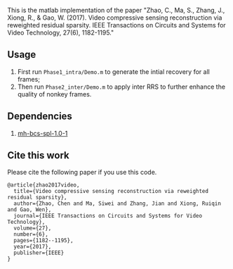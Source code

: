 
This is the matlab implementation of the paper "Zhao, C., Ma, S., Zhang, J., Xiong, R., & Gao, W. (2017). Video compressive sensing reconstruction via reweighted residual sparsity. IEEE Transactions on Circuits and Systems for Video Technology, 27(6), 1182-1195."


## Usage 
1. First run `Phase1_intra/Demo.m` to generate the intial recovery for all frames;
2. Then run `Phase2_inter/Demo.m` to apply inter RRS to further enhance the quality of nonkey frames.

## Dependencies
1. [mh-bcs-spl-1.0-1](https://drive.google.com/open?id=15QMtsIdGaZnMMhmG-S3ULUyNpFgT8Q9P)


## Cite this work

Please cite the following paper if you use this code. 
```
@article{zhao2017video,
  title={Video compressive sensing reconstruction via reweighted residual sparsity},
  author={Zhao, Chen and Ma, Siwei and Zhang, Jian and Xiong, Ruiqin and Gao, Wen},
  journal={IEEE Transactions on Circuits and Systems for Video Technology},
  volume={27},
  number={6},
  pages={1182--1195},
  year={2017},
  publisher={IEEE}
}
```
